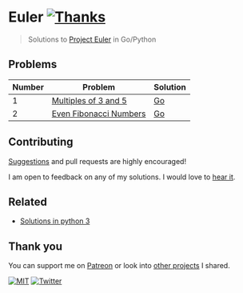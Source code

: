# Euler [![Thanks](http://bit.ly/saythankss)](https://patreon.com/nikitavoloboev)

> Solutions to [Project Euler](https://projecteuler.net) in Go/Python

## Problems

| Number | Problem                                                      | Solution                                                          |
| ------ | ------------------------------------------------------------ | ----------------------------------------------------------------- |
| 1      | [Multiples of 3 and 5](https://projecteuler.net/problem=1)   | [Go](go/001-multiples-of-3-and-5/001-multiples-of-3-and-5.go)     |
| 2      | [Even Fibonacci Numbers](https://projecteuler.net/problem=2) | [Go](go/002-even-fibonacci-numbers/002-even-fibonacci-numbers.go) |

## Contributing

[Suggestions](../../issues/) and pull requests are highly encouraged!

I am open to feedback on any of my solutions. I would love to [hear it](https://github.com/nikitavoloboev/euler/issues/new).

## Related

- [Solutions in python 3](https://github.com/datamine/project-euler)

## Thank you

You can support me on [Patreon](https://www.patreon.com/nikitavoloboev) or look into [other projects](https://nikitavoloboev.xyz/projects) I shared.

[![MIT](https://img.shields.io/badge/license-MIT-0a0a0a.svg?style=flat&colorA=0a0a0a)](LICENSE) [![Twitter](http://bit.ly/nikitweet)](https://twitter.com/nikitavoloboev)
